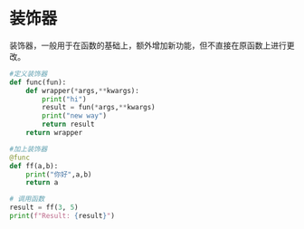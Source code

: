 # 装饰器

装饰器，一般用于在函数的基础上，额外增加新功能，但不直接在原函数上进行更改。

```python
#定义装饰器
def func(fun):
    def wrapper(*args,**kwargs):
        print("hi")
        result = fun(*args,**kwargs)
        print("new way")
        return result
    return wrapper

#加上装饰器
@func
def ff(a,b):
    print("你好",a,b)
    return a

# 调用函数
result = ff(3, 5)
print(f"Result: {result}")
```